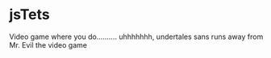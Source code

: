 # jsTets

Video game where you do.......... uhhhhhhh, undertales sans runs away from Mr. Evil the video game